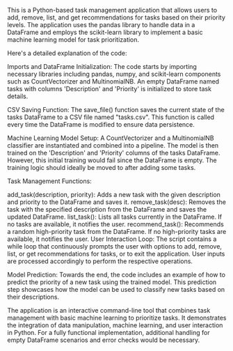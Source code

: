 This is a Python-based task management application that allows users to add, remove, list, and get recommendations for tasks based on their priority levels. The application uses the pandas library to handle data in a DataFrame and employs the scikit-learn library to implement a basic machine learning model for task prioritization.

Here's a detailed explanation of the code:

Imports and DataFrame Initialization:
The code starts by importing necessary libraries including pandas, numpy, and scikit-learn components such as CountVectorizer and MultinomialNB. An empty DataFrame named tasks with columns 'Description' and 'Priority' is initialized to store task details.

CSV Saving Function:
The save_file() function saves the current state of the tasks DataFrame to a CSV file named "tasks.csv". This function is called every time the DataFrame is modified to ensure data persistence.

Machine Learning Model Setup:
A CountVectorizer and a MultinomialNB classifier are instantiated and combined into a pipeline. The model is then trained on the 'Description' and 'Priority' columns of the tasks DataFrame. However, this initial training would fail since the DataFrame is empty. The training logic should ideally be moved to after adding some tasks.

Task Management Functions:

add_task(description, priority): Adds a new task with the given description and priority to the DataFrame and saves it.
remove_task(desc): Removes the task with the specified description from the DataFrame and saves the updated DataFrame.
list_task(): Lists all tasks currently in the DataFrame. If no tasks are available, it notifies the user.
recommend_task(): Recommends a random high-priority task from the DataFrame. If no high-priority tasks are available, it notifies the user.
User Interaction Loop:
The script contains a while loop that continuously prompts the user with options to add, remove, list, or get recommendations for tasks, or to exit the application. User inputs are processed accordingly to perform the respective operations.

Model Prediction:
Towards the end, the code includes an example of how to predict the priority of a new task using the trained model. This prediction step showcases how the model can be used to classify new tasks based on their descriptions.

The application is an interactive command-line tool that combines task management with basic machine learning to prioritize tasks. It demonstrates the integration of data manipulation, machine learning, and user interaction in Python. For a fully functional implementation, additional handling for empty DataFrame scenarios and error checks would be necessary.
